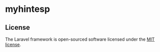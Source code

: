 <h1>myhintesp</h1>
<a></a>



## License

The Laravel framework is open-sourced software licensed under the [MIT license](https://opensource.org/licenses/MIT).

